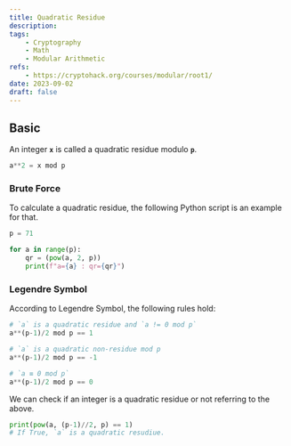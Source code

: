 ```yaml
---
title: Quadratic Residue
description: 
tags:
    - Cryptography
    - Math
    - Modular Arithmetic
refs:
    - https://cryptohack.org/courses/modular/root1/
date: 2023-09-02
draft: false
---
```


## Basic

An integer **`x`** is called a quadratic residue modulo **`p`**.

```python
a**2 = x mod p
```

### Brute Force

To calculate a quadratic residue, the following Python script is an example for that.

```python
p = 71

for a in range(p):
    qr = (pow(a, 2, p))
    print(f"a={a} : qr={qr}")
```

### Legendre Symbol

According to Legendre Symbol, the following rules hold:

```python
# `a` is a quadratic residue and `a != 0 mod p`
a**(p-1)/2 mod p == 1

# `a` is a quadratic non-residue mod p
a**(p-1)/2 mod p == -1

# `a ≡ 0 mod p`
a**(p-1)/2 mod p == 0
```

We can check if an integer is a quadratic residue or not referring to the above.

```python
print(pow(a, (p-1)//2, p) == 1)
# If True, `a` is a quadratic resudiue.
```
